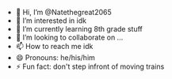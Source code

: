 - 👋 Hi, I’m @Natethegreat2065
- 👀 I’m interested in idk
- 🌱 I’m currently learning 8th grade stuff
- 💞️ I’m looking to collaborate on ...
- 📫 How to reach me idk
- 😄 Pronouns: he/his/him
- ⚡ Fun fact: don't step infront of moving trains

<!---
Natethegreat2065/Natethegreat2065 is a ✨ special ✨ repository because its `README.md` (this file) appears on your GitHub profile.
You can click the Preview link to take a look at your changes.
--->
